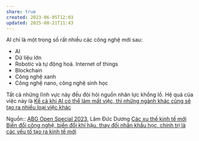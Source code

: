 ```yaml
---
share: true
created: 2023-06-05T12:03
updated: 2025-08-21T11:43
---
```

AI chỉ là một trong số rất nhiều các công nghệ mới sau:
- AI
- Dữ liệu lớn
- Robotic và tự động hoá. Internet of things
- Blockchain
- Công nghệ xanh
- Công nghệ nano, công nghệ sinh học

Tất cả những lĩnh vực này đều đòi hỏi nguồn nhân lực khổng lồ. Hệ quả của việc này là [Kể cả khi AI có thể làm mất việc, thì những ngành khác cũng sẽ tạo ra nhiều loại việc khác](./K%E1%BB%83%20c%E1%BA%A3%20khi%20AI%20c%C3%B3%20th%E1%BB%83%20l%C3%A0m%20m%E1%BA%A5t%20vi%E1%BB%87c,%20th%C3%AC%20nh%E1%BB%AFng%20ng%C3%A0nh%20kh%C3%A1c%20c%C5%A9ng%20s%E1%BA%BD%20t%E1%BA%A1o%20ra%20nhi%E1%BB%81u%20lo%E1%BA%A1i%20vi%E1%BB%87c%20kh%C3%A1c.md)

Nguồn:: [ABG Open Special 2023](ABG%20Open%20Special%202023.md), Lâm Đức Dương
[Các xu thế kinh tế mới](./index.md)
[Biến đổi công nghệ, biến đổi khí hậu, thay đổi nhân khẩu học, chính trị là các yếu tố tạo ra kinh tế mới](./Bi%E1%BA%BFn%20%C4%91%E1%BB%95i%20c%C3%B4ng%20ngh%E1%BB%87,%20bi%E1%BA%BFn%20%C4%91%E1%BB%95i%20kh%C3%AD%20h%E1%BA%ADu,%20thay%20%C4%91%E1%BB%95i%20nh%C3%A2n%20kh%E1%BA%A9u%20h%E1%BB%8Dc,%20ch%C3%ADnh%20tr%E1%BB%8B%20l%C3%A0%20c%C3%A1c%20y%E1%BA%BFu%20t%E1%BB%91%20t%E1%BA%A1o%20ra%20kinh%20t%E1%BA%BF%20m%E1%BB%9Bi.md)